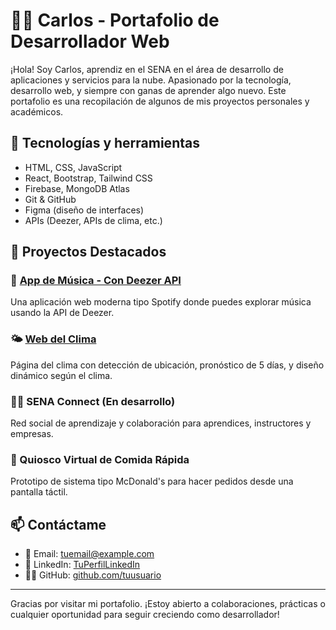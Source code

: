 # 👨‍💻 Carlos - Portafolio de Desarrollador Web

¡Hola! Soy Carlos, aprendiz en el SENA en el área de desarrollo de aplicaciones y servicios para la nube. Apasionado por la tecnología, desarrollo web, y siempre con ganas de aprender algo nuevo. Este portafolio es una recopilación de algunos de mis proyectos personales y académicos.

## 🚀 Tecnologías y herramientas

- HTML, CSS, JavaScript
- React, Bootstrap, Tailwind CSS
- Firebase, MongoDB Atlas
- Git & GitHub
- Figma (diseño de interfaces)
- APIs (Deezer, APIs de clima, etc.)

## 📂 Proyectos Destacados

### 🎵 [App de Música - Con Deezer API](#)
Una aplicación web moderna tipo Spotify donde puedes explorar música usando la API de Deezer.

### 🌤️ [Web del Clima](#)
Página del clima con detección de ubicación, pronóstico de 5 días, y diseño dinámico según el clima.

### 🧑‍🏫 SENA Connect (En desarrollo)
Red social de aprendizaje y colaboración para aprendices, instructores y empresas.

### 🍔 Quiosco Virtual de Comida Rápida
Prototipo de sistema tipo McDonald's para hacer pedidos desde una pantalla táctil.

## 📫 Contáctame

- 📧 Email: tuemail@example.com  
- 💼 LinkedIn: [TuPerfilLinkedIn](https://www.linkedin.com/in/tuusuario)
- 🧑‍💻 GitHub: [github.com/tuusuario](https://github.com/tuusuario)

---

Gracias por visitar mi portafolio. ¡Estoy abierto a colaboraciones, prácticas o cualquier oportunidad para seguir creciendo como desarrollador!

